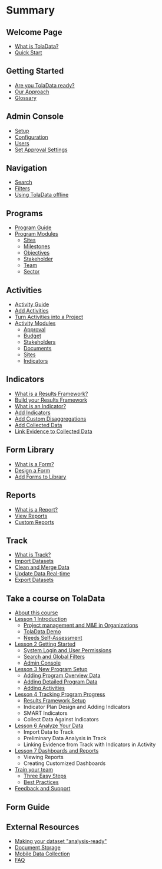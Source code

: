 # Summary

## Welcome Page

* [What is TolaData?](README.md)
* [Quick Start](1-welcome/quick-start.md)

## Getting Started

* [Are you TolaData ready?](2-getting-started/preparing-for-toladata.md)
* [Our Approach](2-getting-started/history-and-approach.md)
* [Glossary](2-getting-started/glossary.md)

## Admin Console

* [Setup](4-manage-users/setup.md)
* [Configuration](4-manage-users/configuration.md)
* [Users](4-manage-users/add-new-users.md)
* [Set Approval Settings](4-manage-users/set-approval-settings.md)

## Navigation

* [Search](5-navigation/search.md)
* [Filters](5-navigation/filters.md)
* [Using TolaData offline](offline-use-of-toladata.md)

## Programs

* [Program Guide](6-programs/program-guide.md)
* [Program Modules](6-programs/program-modules.md)
  * [Sites](6-programs/program-modules.md)
  * [Milestones](6-programs/milestones.md)
  * [Objectives](6-programs/objectives.md)
  * [Stakeholder](6-programs/stakeholder.md)
  * [Team](6-programs/team.md)
  * [Sector](6-programs/sector.md)

## Activities

* [Activity Guide](7-activities/what-is-an-activity.md)
* [Add Activities](7-activities/add-activity.md)
* [Turn Activities into a Project](7-activities/promoting-an-activity-to-a-project.md)
* [Activity Modules](7-activities/activity-modules.md)
  * [Approval](7-activities/approval.md)
  * [Budget](7-activities/budget.md)
  * [Stakeholders](7-activities/stakeholders.md)
  * [Documents](7-activities/documents.md)
  * [Sites](7-activities/sites.md)
  * [Indicators](7-activities/indicators.md)

## Indicators

* [What is a Results Framework?](6-programs/what-is-a-results-framework.md)
* [Build your Results Framework](6-programs/adding-levels.md)
* [What is an Indicator?](8-indicators/what-is-an-indicator.md)
* [Add Indicators](8-indicators/adding-indicators.md)
* [Add Custom Disaggregations](8-indicators/adding-indicator-disaggregations.md)
* [Add Collected Data](8-indicators/adding-collected-data.md)
* [Link Evidence to Collected Data](8-indicators/linking-evidence-to-collected-data.md)

## Form Library

* [What is a Form?](9-form-library/what-is-a-form.md)
* [Design a Form](9-form-library/designing-a-form.md)
* [Add Forms to Library](9-form-library/adding-forms-to-library.md)

## Reports

* [What is a Report?](10-reports/what-is-a-report.md)
* [View Reports](10-reports/viewing-reports.md)
* [Custom Reports](10-reports/custom-reports.md)

## Track

* [What is Track?](what-is-track.md)
* [Import Datasets](import-datasets.md)
* [Clean and Merge Data](clean-and-merge-data.md)
* [Update Data Real-time](update-data-real-time.md)
* [Export Datasets](export-datasets.md)

## Take a course on TolaData

* [About this course](12-learn-toladata/about-this-course.md)
* [Lesson 1 Introduction](12-learn-toladata/lesson-1-test.md)
  * [Project management and M&E in Organizations](12-learn-toladata/lesson-1-test/project-management-and-mande-in-organizations.md)
  * [TolaData Demo](12-learn-toladata/lesson-1-test/toladata-demo.md)
  * [Needs Self-Assessment](12-learn-toladata/lesson-1-test/needs-self-assessment.md)
* [Lesson 2 Getting Started](12-learn-toladata/unit-2-getting-started-with-toladata.md)
  * [System Login and User Permissions](12-learn-toladata/unit-2-getting-started-with-toladata/system-login-and-user-permissions.md)
  * [Search and Global Filters](12-learn-toladata/unit-2-getting-started-with-toladata/search-and-global-filters.md)
  * [Admin Console](12-learn-toladata/unit-2-getting-started-with-toladata/admin-console.md)
* [Lesson 3 New Program Setup](12-learn-toladata/unit-3-new-program-setup.md)
  * [Adding Program Overview Data](12-learn-toladata/unit-3-new-program-setup/adding-program-overview-data.md)
  * [Adding Detailed Program Data](12-learn-toladata/unit-3-new-program-setup/adding-detailed-program-data.md)
  * [Adding Activities](12-learn-toladata/unit-3-new-program-setup/adding-activities.md)
* [Lesson 4 Tracking Program Progress](12-learn-toladata/unit-4-tracking-program-progress.md)
  * [Results Framework Setup](12-learn-toladata/unit-4-tracking-program-progress/results-framework-setup.md)
  * Indicator Plan Design and Adding Indicators
  * SMART Indicators
  * Collect Data Against Indicators
* [Lesson 6 Analyze Your Data](12-learn-toladata/unit-6-analyze-your-data.md)
  * Import Data to Track
  * Preliminary Data Analysis in Track
  * Linking Evidence from Track with Indicators in Activity
* [Lesson 7 Dashboards and Reports](12-learn-toladata/unit-7-creating-dashboards-and-reports.md)
  * Viewing Reports
  * Creating Customized Dashboards
* [Train your team](12-learn-toladata/train-your-team.md)
  * [Three Easy Steps](12-learn-toladata/train-team.md)
  * [Best Practices](12-learn-toladata/become-a-trainer.md)
* [Feedback and Support](12-learn-toladata/send-your-system-requests.md)

## Form Guide

## External Resources

* [Making your dataset "analysis-ready"](making-your-dataset-analysis-ready.md)
* [Document Storage](document-storage.md)
* [Mobile Data Collection ](mobile-data-collection.md)
* [FAQ](faq.md)

